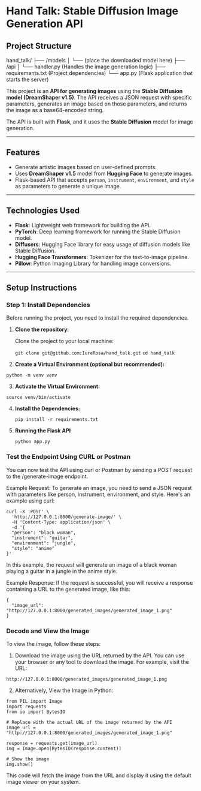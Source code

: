 # Hand Talk: Stable Diffusion Image Generation API

## Project Structure

hand_talk/
├── /models
│   └── (place the downloaded model here)
├── /api
│   └── handler.py           (Handles the image generation logic)
├── requirements.txt         (Project dependencies)
└── app.py                   (Flask application that starts the server)


This project is an **API for generating images** using the **Stable Diffusion model (DreamShaper v1.5)**. The API receives a JSON request with specific parameters, generates an image based on those parameters, and returns the image as a base64-encoded string.

The API is built with **Flask**, and it uses the **Stable Diffusion** model for image generation.

---

## Features

- Generate artistic images based on user-defined prompts.
- Uses **DreamShaper v1.5** model from **Hugging Face** to generate images.
- Flask-based API that accepts `person`, `instrument`, `environment`, and `style` as parameters to generate a unique image.

---

## Technologies Used

- **Flask**: Lightweight web framework for building the API.
- **PyTorch**: Deep learning framework for running the Stable Diffusion model.
- **Diffusers**: Hugging Face library for easy usage of diffusion models like Stable Diffusion.
- **Hugging Face Transformers**: Tokenizer for the text-to-image pipeline.
- **Pillow**: Python Imaging Library for handling image conversions.

---

## Setup Instructions

### **Step 1: Install Dependencies**

Before running the project, you need to install the required dependencies.

1. **Clone the repository**:

   Clone the project to your local machine:

   ```git clone git@github.com:IureRosa/hand_talk.git```
   ```cd hand_talk```

2. **Create a Virtual Environment (optional but recommended):**

```python -m venv venv```

3. **Activate the Virtual Environment:**

```source venv/bin/activate```

4. **Install the Dependencies:**

   ```pip install -r requirements.txt```

5. **Running the Flask API**

   ```python app.py```

### Test the Endpoint Using CURL or Postman
You can now test the API using curl or Postman by sending a POST request to the /generate-image endpoint.

Example Request:
To generate an image, you need to send a JSON request with parameters like person, instrument, environment, and style. Here's an example using curl:

```
curl -X 'POST' \
  'http://127.0.0.1:8000/generate-image/' \
  -H 'Content-Type: application/json' \
  -d '{
  "person": "black woman",
  "instrument": "guitar",
  "environment": "jungle",
  "style": "anime"
}'
```
In this example, the request will generate an image of a black woman playing a guitar in a jungle in the anime style.

Example Response:
If the request is successful, you will receive a response containing a URL to the generated image, like this:
```
{
  "image_url": "http://127.0.0.1:8000/generated_images/generated_image_1.png"
}

```

### Decode and View the Image
To view the image, follow these steps:

1. Download the image using the URL returned by the API. You can use your browser or any tool to download the image. For example, visit the URL:
```
http://127.0.0.1:8000/generated_images/generated_image_1.png
```
2. Alternatively, View the Image in Python:
```
from PIL import Image
import requests
from io import BytesIO

# Replace with the actual URL of the image returned by the API
image_url = "http://127.0.0.1:8000/generated_images/generated_image_1.png"

response = requests.get(image_url)
img = Image.open(BytesIO(response.content))

# Show the image
img.show()

```
This code will fetch the image from the URL and display it using the default image viewer on your system.
